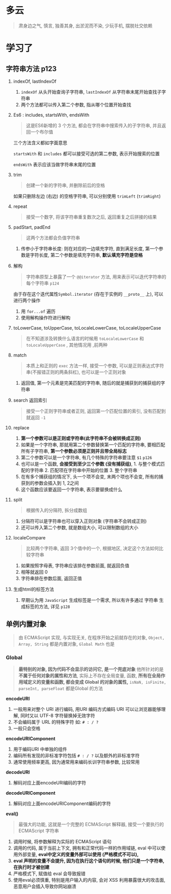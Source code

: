 # 多云

> 肃身边之气, 慎言, 独善其身, 出淤泥而不染, 少玩手机, 摆脱社交依赖



# 学习了

## 字符串方法 p123

1. indexOf, lastIndexOf

   1. `indexOf` 从头开始查询子字符串, `lastIndexOf` 从字符串末尾开始查找子字符串
   2. 两个方法都可以传入第二个参数, 指从哪个位置开始查找

2. Es6 : includes, startsWith, endsWith

   > 这是ES6新增的 3 个方法, 都会在字符串中搜索传入的子字符串, 并且返回一个布尔值

   三个方法含义都如字面意思

   `startsWith`  和  `includes` 都可以接受可选的第二参数, 表示开始搜索的位置

   `endsWith` 表示应该当做字符串末尾的位置

3. trim

   > 创建一个新的字符串, 并删除前后的空格

   如果只删除左边 (右边) 的空格字符串, 可以分别使用 `trimLeft` (`trimRight`)

4. repeat 

   > 接受一个数字, 将该字符串重复数次之后, 返回重复之后拼接的结果

5. padStart, padEnd

   > 这两个方法都会负值字符串

   1. 传参小于字符串长度: 则在对应的一边填充字符, 直到满足长度, 第一个参数是字符长度, 第二个参数是填充字符串, **默认填充字符是空格** 

6. 解构

   > 字符串原型上暴露了一个 `@@iterator` 方法, 用来表示可以迭代字符串的每个字符串 `p124`

   由于存在这个迭代属性`Symbol.iterator` (存在于实例的 `__proto__` 上), 可以进行两个操作

   1. 用 `for...of` 遍历
   2. 使用解构操作符进行解构

7. toLowerCase, toUpperCase, toLocaleLowerCase, toLocaleUpperCase

   > 在不知道涉及转换什么语言的时候用 `toLocaleLowerCase`  和 `toLocaleUpperCase` , 其他情况用 ,前两种

8. match

   > 本质上和正则的 `exec` 方法一样, 接受一个参数, 可以是正则表达式字符串(不报错正则的两条斜杠), 也可以是一个正则对象

   1. 返回值, 第一个元素是完美匹配的字符串, 随后的就是捕获到的捕获组的字符串

9. search  返回索引

   > 接受一个正则字符串或者正则, 返回第一个匹配位置的索引, 没有匹配到就返回 `-1`

10. replace

    1. **第一个参数可以是正则或字符串(此字符串不会被转换成正则)**
    2. 如果是一个字符串, 那就用第二个参数替换第一个匹配的字符串, 要相匹配所有子字符串, **第一个参数必须是正则并且带全局标志**
    3. 第二个参数可以是一个字符串, 有几个特殊的字符串要注意 `$1` `p126`
    4. 也可以是一个函数, **会接受到至少三个参数 (没有捕获组)**, 1. 与整个模式匹配的字符串 2. 匹配项在字符串中开始的位置 3. 整个字符串
    5. 在有多个捕获组的情况下, 头一个项不会变, 末两个项也不会变, 所有的捕获到的参数会插入到 1, 2之间
    6. 这个函数应该要返回一个字符串, 表示要替换成什么

11. split

    > 根据传入的分隔符, 拆分成数组

    1. 分隔符可以是字符串也可以穿入正则对象 (字符串不会转成正则)
    2. 还可以传入第二个参数, 就是数组大小, 可以限制数组的大小

12. localeCompare

    > 比较两个字符串, 返回 3个值中的一个, 根据地区, 决定这个方法如何比较字符串

    1. 如果按照字母表, 字符串应该排在参数前面, 就返回负值
    2. 相等就返回 0
    3. 字符串排在参数后面, 返回正值

13. 生成html的标签方法

    1. 早期认为用 `JavaScript` 生成标签是一个需求, 所以有许多通过 字符串 生成标签的方法, 详见 `p128`

    



## 单例内置对象

> 由 ECMAScript 实现, 与实现无关, 在程序开始之前就存在的对象, `Object, Array, String` 都是内置对象, `Global Math` 也是

### Global

> **最特别的对象, 因为代码不会显示的访问它, 是一个兜底对象** 他所针对的是**不属于任何对象的属性和方法**, 实际上不存在全局变量, 函数, **所有在全局作用域定义的变量和函数, 都会变成 Global 的对象的属性,** `isNaN, isFinite, parseInt, parseFloat` 都是Global 的方法

**encodeURI**

1. 一般用来对整个 URI 进行编码, 用URI 编码方式编码 URI 可以让浏览器能够理解, 同时又以 UTF-8 字符替换掉无效字符
2. 不会编码属于 URL 的特殊字符 如: `# : / ?`
3. 一般只会空格

**encodeURIComponent**

1. 用于编码URI 中单独的组件
2. 编码所有发现的非标准字符包括 `# : / ?` 以及额外的非标准字符
3. 通常使用频率更高, 因为通常用来编码长训字符串参数, 比较常用

**decodeURI**

1. 解码对应上面encodeURI编码的字符

**decodeURIComponent**

1. 解码对应上面encodeURIComponent编码的字符

**eval()**

> 最强大的功能, 这就是一个完整的 ECMAScript 解释器, 接受一个要执行的 ECMAScript 字符串

1. 调用时候, 将参数解释为实际的 ECMAScript 语句
2. 调用的代码, 属于当前上下文, 拥有和正常代码一样的作用域链, eval 中可以使用外部变量, **eval中定义的变量外部可以使用 (严格模式不可以),** 
3. **eval 声明的变量不会提升, 因为在执行这个语句的时候, 他们只是一个字符串, 在执行时才被创建**
4. 严格模式下, 赋值给 eval 会导致报错
5. 使用eval必须慎重, 特别是用户输入的内容, 会对 XSS 利用暴露很大的攻击面, 恶意用户会插入导致你网站崩溃